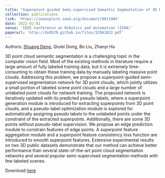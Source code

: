 ```yaml
---
title: "Superpoint-guided Semi-supervised Semantic Segmentation of 3D Point Clouds"
collection: publications
link: 'https://ieeexplore.ieee.org/document/9811904'
date: 2022-02-01
venue: 'IEEE Conference on Robotics and Automation (ICRA)'
paperurl: 'http://ds0529.github.io/files/ICRA2022.pdf'
---
```


Authors: <u>Shuang Deng</u>, Qiulei Dong, Bo Liu, Zhanyi Hu

3D point cloud semantic segmentation is a challenging topic in the computer vision field. Most of the existing methods in literature require a large amount of fully labeled training data, but it is extremely time-consuming to obtain these training data by manually labeling massive point clouds. Addressing this problem, we propose a superpoint-guided semi-supervised segmentation network for 3D point clouds, which jointly utilizes a small portion of labeled scene point clouds and a large number of unlabeled point clouds for network training. The proposed network is iteratively updated with its predicted pseudo labels, where a superpoint generation module is introduced for extracting superpoints from 3D point clouds, and a pseudo-label optimization module is explored for automatically assigning pseudo labels to the unlabeled points under the constraint of the extracted superpoints. Additionally, there are some 3D points without pseudo-label supervision. We propose an edge prediction module to constrain features of edge points. A superpoint feature aggregation module and a superpoint feature consistency loss function are introduced to smooth superpoint features. Extensive experimental results on two 3D public datasets demonstrate that our method can achieve better performance than several state-of-the-art point cloud segmentation networks and several popular semi-supervised segmentation methods with few labeled scenes.

<p>Download <a href='http://ds0529.github.io/files/ICRA2022.pdf'>here</a></p>

